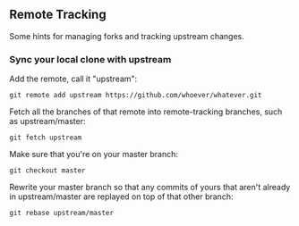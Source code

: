 ## Remote Tracking

Some hints for managing forks and tracking upstream changes.

### Sync your local clone with upstream

Add the remote, call it "upstream":

    git remote add upstream https://github.com/whoever/whatever.git

Fetch all the branches of that remote into remote-tracking branches, such as upstream/master:

    git fetch upstream

Make sure that you're on your master branch:

    git checkout master

Rewrite your master branch so that any commits of yours that
aren't already in upstream/master are replayed on top of that
other branch:

    git rebase upstream/master


    